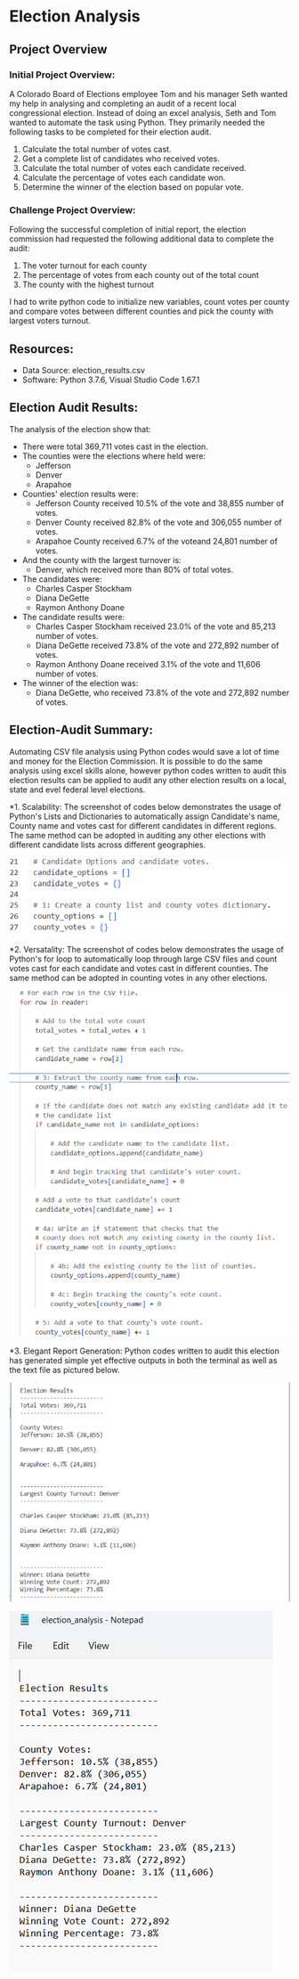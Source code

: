# Election Analysis

## Project Overview

### Initial Project Overview:
A Colorado Board of Elections employee Tom and his manager Seth wanted my help in analysing and completing an audit of a recent local congressional election.
Instead of doing an excel analysis, Seth and Tom wanted to automate the task using Python. They primarily needed the following tasks to be completed for their election audit.

1. Calculate the total number of votes cast.
2. Get a complete list of candidates who received votes.
3. Calculate the total number of votes each candidate received.
4. Calculate the percentage of votes each candidate won.
5. Determine the winner of the election based on popular vote.

### Challenge Project Overview:
Following the successful completion of initial report, the election commission had requested the following additional data to complete the audit:

1. The voter turnout for each county
2. The percentage of votes from each county out of the total count
3. The county with the highest turnout

I had to write python code to initialize new variables, count votes per county and compare votes between different counties and pick the county with largest voters turnout.

## Resources:
- Data Source: election_results.csv
- Software: Python 3.7.6, Visual Studio Code 1.67.1

## Election Audit Results:
The analysis of the election show that:
- There were total 369,711 votes cast in the election.
- The counties were the elections where held were:
    - Jefferson
    - Denver
    - Arapahoe
- Counties' election results were:
    - Jefferson County received 10.5% of the vote and 38,855 number of votes.
    - Denver County received 82.8% of the vote and 306,055 number of votes.
    - Arapahoe County received 6.7% of the voteand 24,801 number of votes.
- And the county with the largest turnover is:
    - Denver, which received more than 80% of total votes.
- The candidates were:
    - Charles Casper Stockham
    - Diana DeGette
    - Raymon Anthony Doane
- The candidate results were:
    - Charles Casper Stockham received 23.0% of the vote and 85,213 number of votes.
    - Diana DeGette received 73.8% of the vote and 272,892 number of votes.
    - Raymon Anthony Doane received 3.1% of the vote and 11,606 number of votes.
- The winner of the election was:
    - Diana DeGette, who received 73.8% of the vote and 272,892 number of votes.

## Election-Audit Summary: 
Automating CSV file analysis using Python codes would save a lot of time and money for the Election Commission. It is possible to do the same analysis using excel skills alone, however python codes written to audit this election results can be applied to audit any other election results on a local, state and evel federal level elections.


*1. Scalability: The screenshot of codes below demonstrates the usage of Python's Lists and Dictionaries to automatically assign Candidate's name, County name and votes cast for different candidates in different regions. The same method can be adopted in auditing any other elections with different candidate lists across different geographies.

![Resources/Lists_and_Dictionaries.png](https://github.com/berniemanu/Election_Analysis/blob/8c0fa1d4c584dc7103ffaafa551c3cdfbad0cac8/Resources/Lists_and_Dictionaries.png)

*2. Versatality: The screenshot of codes below demonstrates the usage of Python's for loop to automatically loop through large CSV files and count votes cast for each candidate and votes cast in different counties. The same method can be adopted in counting votes in any other elections.

![Resources/Automating_vote_counting.png](https://github.com/berniemanu/Election_Analysis/blob/8c0fa1d4c584dc7103ffaafa551c3cdfbad0cac8/Resources/Automating_vote_counting.png)

*3. Elegant Report Generation: Python codes written to audit this election has generated simple yet effective outputs in both the terminal as well as the text file as pictured below.

![Resources/Election_results_in_Command_Line.png](https://github.com/berniemanu/Election_Analysis/blob/8c0fa1d4c584dc7103ffaafa551c3cdfbad0cac8/Resources/Election_results_in_Command_Line.png)

![Resources/Election_results_saved_in_Text_File.png](https://github.com/berniemanu/Election_Analysis/blob/8c0fa1d4c584dc7103ffaafa551c3cdfbad0cac8/Resources/Election_results_saved_in_Text_File.png)


